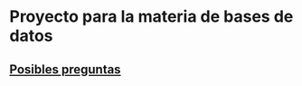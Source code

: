 # Proyecto para la materia de bases de datos

## [Posibles preguntas](https://github.com/FerLango/Proyecto-db/blob/main/Preguntas.md)
